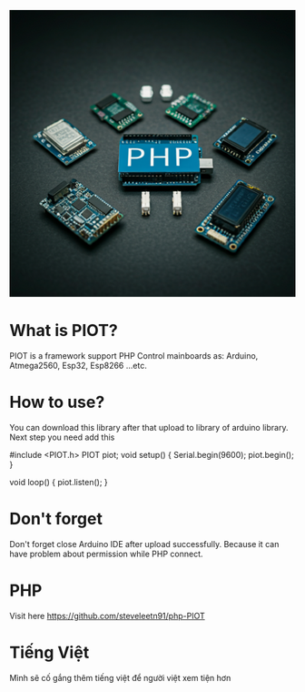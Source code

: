 ![Alt text](banner.png)

# What is PIOT?

PIOT is a framework support PHP Control mainboards as: Arduino, Atmega2560, Esp32, Esp8266 ...etc.

# How to use?

You can download this library after that upload to library of arduino library. Next step you need add this

   #include <PIOT.h>
   PIOT piot;
   void setup() {
   Serial.begin(9600);
   piot.begin();
   }

   void loop() {
   piot.listen();
   }

# Don't forget

Don't forget close Arduino IDE after upload successfully. Because it can have problem about permission while PHP connect.

# PHP

Visit here https://github.com/steveleetn91/php-PIOT

# Tiếng Việt 

Mình sẽ cố gắng thêm tiếng việt để người việt xem tiện hơn
